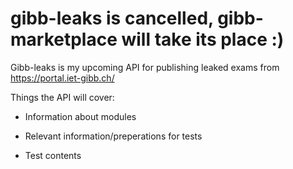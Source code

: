 # gibb-leaks is cancelled, gibb-marketplace will take its place :)

Gibb-leaks is my upcoming API for publishing leaked exams from https://portal.iet-gibb.ch/

Things the API will cover:

* Information about modules

* Relevant information/preperations for tests

* Test contents




